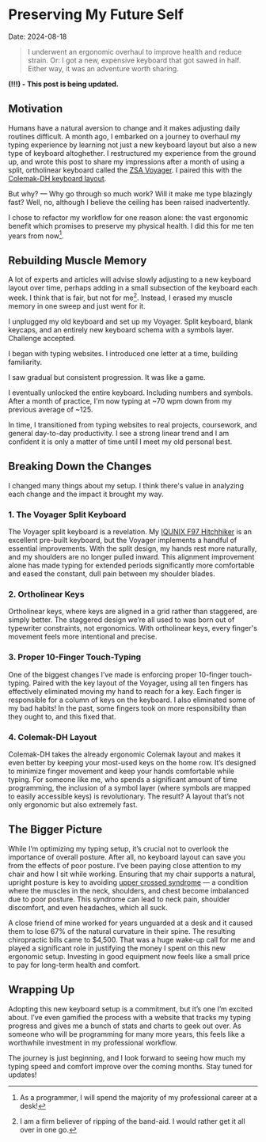 # Preserving My Future Self
Date: 2024-08-18

> I underwent an ergonomic overhaul to improve health and reduce strain. Or: I got a new, expensive keyboard that got sawed in half. Either way, it was an adventure worth sharing.

**(!!!) - This post is being updated.**

## Motivation

Humans have a natural aversion to change and it makes adjusting daily routines difficult. A month ago,
I embarked on a journey to overhaul my typing experience by learning not just a new keyboard layout but also
a new type of keyboard altoghether. I restructured my experience from the ground up, and wrote this post
to share my impressions after a month of using a split, ortholinear keyboard called the [ZSA Voyager](https://www.zsa.io/voyager).
I paired this with the [Colemak-DH keyboard layout](https://colemakmods.github.io/mod-dh/).

But why? — Why go through so much work? Will it make me type blazingly fast? Well, no, although I believe the ceiling has been raised
inadvertently.

I chose to refactor my workflow for one reason alone: the vast ergonomic benefit which promises to preserve my physical health. I
did this for me ten years from now[^1].

## Rebuilding Muscle Memory

A lot of experts and articles will advise slowly adjusting to a new keyboard layout over time, perhaps adding
in a small subsection of the keyboard each week. I think that is fair, but not for me[^2]. Instead, I erased my muscle
memory in one sweep and just went for it.

I unplugged my old keyboard and set up my Voyager. Split keyboard, blank keycaps, and an entirely new keyboard schema with a symbols layer. Challenge accepted.

I began with typing websites. I introduced one letter at a time, building familiarity.

I saw gradual but consistent progression. It was like a game.

I eventually unlocked the entire keyboard. Including numbers and symbols. After a month of practice, I'm now typing at ~70 wpm down from my previous average of ~125.

In time, I transitioned from typing websites to real projects, coursework, and general day-to-day productivity. I see a strong linear trend and I am confident it is only a matter of time until I meet my old personal best.

## Breaking Down the Changes

I changed many things about my setup. I think there's value in analyzing each change and the impact it brought my way.

### 1. The Voyager Split Keyboard

The Voyager split keyboard is a revelation. My [IQUNIX F97 Hitchhiker](https://iqunix.store/collections/hitchhiker-series/products/f97-hitchhiker)
is an excellent pre-built keyboard, but the Voyager implements a handful of essential improvements.
With the split design, my hands rest more naturally, and my shoulders are no longer pulled inward.
This alignment improvement alone has made typing for extended periods significantly more
comfortable and eased the constant, dull pain between my shoulder blades.

### 2. Ortholinear Keys

Ortholinear keys, where keys are aligned in a grid rather than staggered, are simply better.
The staggered design we’re all used to was born out of typewriter constraints, not ergonomics. With
ortholinear keys, every finger's movement feels more intentional and precise.

### 3. Proper 10-Finger Touch-Typing

One of the biggest changes I’ve made is enforcing proper 10-finger touch-typing. Paired with the key layout
of the Voyager, using all ten fingers has effectively eliminated moving my hand to reach for a key.
Each finger is responsible for a column of keys on the keyboard. I also eliminated some of my bad habits!
In the past, some fingers took on more responsibility than they ought to, and this fixed that.

### 4. Colemak-DH Layout

Colemak-DH takes the already ergonomic Colemak layout and makes it even better by keeping your most-used
keys on the home row. It’s designed to minimize finger movement and keep your hands
comfortable while typing. For someone like me, who spends a significant amount of time programming,
the inclusion of a symbol layer (where symbols are mapped to easily accessible keys) is revolutionary.
The result? A layout that’s not only ergonomic but also extremely fast.

## The Bigger Picture

While I’m optimizing my typing setup, it’s crucial not to overlook the importance of overall
posture. After all, no keyboard layout can save you from the effects of poor posture. I’ve been
paying close attention to my chair and how I sit while working. Ensuring that my chair supports a
natural, upright posture is key to avoiding [upper crossed syndrome](https://www.physio-pedia.com/Upper-Crossed_Syndrome)
— a condition where the muscles in the neck, shoulders, and chest become imbalanced due to poor posture.
This syndrome can lead to neck pain, shoulder discomfort, and even headaches, which all suck.

A close friend of mine worked for years unguarded at a desk and it caused them to lose
67% of the natural curvature in their spine. The resulting chiropractic bills came to $4,500. That
was a huge wake-up call for me and played a significant role in justifying the money I spent on
this new ergonomic setup. Investing in good equipment now feels like a small price to pay for long-term health and comfort.

## Wrapping Up

Adopting this new keyboard setup is a commitment, but it’s one I’m excited about. I’ve even
gamified the process with a website that tracks my typing progress and gives me a bunch of stats
and charts to geek out over. As someone who will be programming for many more years, this feels
like a worthwhile investment in my professional workflow.

The journey is just beginning, and I look forward to seeing how much my typing speed and comfort
improve over the coming months. Stay tuned for updates!

[^1]: As a programmer, I will spend the majority of my professional career at a desk!

[^2]: I am a firm believer of ripping of the band-aid. I would rather get it all over in one go.

